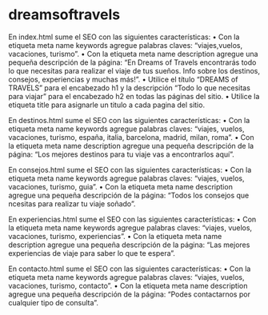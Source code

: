 # dreamsoftravels
En index.html sume el SEO con las siguientes características:
•	Con la etiqueta meta name keywords agregue palabras claves: “viajes,vuelos, vacaciones, turismo”.
•	Con la etiqueta meta name description agregue una pequeña descripción de la página: “En Dreams of Travels encontrarás todo lo que necesitas para realizar el viaje de tus sueños. Info sobre los destinos, consejos, experiencias y muchas más!”.
•	Utilice el título “DREAMS of TRAVELS” para el encabezado h1 y la descripción “Todo lo que necesitas para viajar” para el encabezado h2 en todas las páginas del sitio.
•	Utilice la etiqueta title para asignarle un titulo a cada pagina del sitio.

En destinos.html sume el SEO con las siguientes características:
•	Con la etiqueta meta name keywords agregue palabras claves: “viajes, vuelos, vacaciones, turismo, españa, italia, barcelona, madrid, milan, roma”.
•	Con la etiqueta meta name description agregue una pequeña descripción de la página: “Los mejores destinos para tu viaje vas a encontrarlos aquí”.

En consejos.html sume el SEO con las siguientes características:
•	Con la etiqueta meta name keywords agregue palabras claves: “viajes, vuelos, vacaciones, turismo, guia”.
•	Con la etiqueta meta name description agregue una pequeña descripción de la página: “Todos los consejos que ncesitas para realizar tu viaje soñado”.

En experiencias.html sume el SEO con las siguientes características:
•	Con la etiqueta meta name keywords agregue palabras claves: “viajes, vuelos, vacaciones, turismo, experiencias”.
•	Con la etiqueta meta name description agregue una pequeña descripción de la página: “Las mejores experiencias de viaje para saber lo que te espera”.

En contacto.html sume el SEO con las siguientes características:
•	Con la etiqueta meta name keywords agregue palabras claves: “viajes, vuelos, vacaciones, turismo, contacto”.
•	Con la etiqueta meta name description agregue una pequeña descripción de la página: “Podes contactarnos por cualquier tipo de consulta”.
